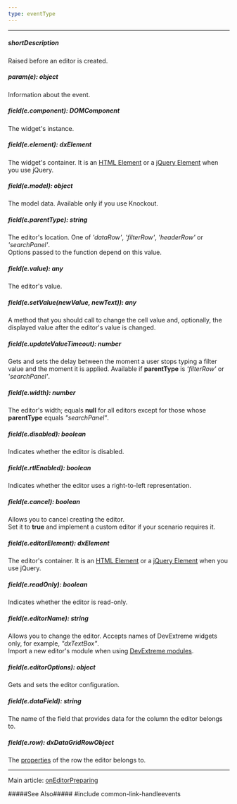 ```yaml
---
type: eventType
---
```

---
##### shortDescription
Raised before an editor is created.

##### param(e): object
Information about the event.

##### field(e.component): DOMComponent
The widget's instance.

##### field(e.element): dxElement
The widget's container. It is an [HTML Element](https://developer.mozilla.org/en-US/docs/Web/API/HTMLElement) or a [jQuery Element](https://api.jquery.com/Types/#jQuery) when you use jQuery.

##### field(e.model): object
The model data. Available only if you use Knockout.

##### field(e.parentType): string
The editor's location. One of *'dataRow'*, *'filterRow'*, *'headerRow'* or *'searchPanel'*.      
Options passed to the function depend on this value.

##### field(e.value): any
The editor's value.

##### field(e.setValue(newValue, newText)): any
A method that you should call to change the cell value and, optionally, the displayed value after the editor's value is changed.

##### field(e.updateValueTimeout): number
Gets and sets the delay between the moment a user stops typing a filter value and the moment it is applied. Available if **parentType** is *'filterRow'* or *'searchPanel'*.

##### field(e.width): number
The editor's width; equals **null** for all editors except for those whose **parentType** equals *"searchPanel"*.

##### field(e.disabled): boolean
Indicates whether the editor is disabled.

##### field(e.rtlEnabled): boolean
Indicates whether the editor uses a right-to-left representation.

##### field(e.cancel): boolean
Allows you to cancel creating the editor.        
Set it to **true** and implement a custom editor if your scenario requires it.

##### field(e.editorElement): dxElement
The editor's container. It is an [HTML Element](https://developer.mozilla.org/en-US/docs/Web/API/HTMLElement) or a [jQuery Element](https://api.jquery.com/Types/#jQuery) when you use jQuery.

##### field(e.readOnly): boolean
Indicates whether the editor is read-only.

##### field(e.editorName): string
Allows you to change the editor. Accepts names of DevExtreme widgets only, for example, *"dxTextBox"*.      
Import a new editor's module when using [DevExtreme modules](/concepts/Common/30%20Modularity '/Documentation/Guide/Common/Modularity/').

##### field(e.editorOptions): object
Gets and sets the editor configuration.

##### field(e.dataField): string
The name of the field that provides data for the column the editor belongs to.

##### field(e.row): dxDataGridRowObject
The [properties](/api-reference/10%20UI%20Widgets/dxDataGrid/6%20Row '/Documentation/ApiReference/UI_Widgets/dxDataGrid/Row/') of the row the editor belongs to.

---
Main article: [onEditorPreparing](/api-reference/10%20UI%20Widgets/dxTreeList/1%20Configuration/onEditorPreparing.md '/Documentation/ApiReference/UI_Widgets/dxTreeList/Configuration/#onEditorPreparing')

#####See Also#####
#include common-link-handleevents